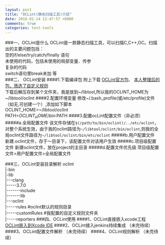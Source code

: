 ```yaml
---
layout: post
title: "OCLint(静态扫描工具)介绍"
date: 2016-01-14 12:47:57 +0800
comments: true
categories: test-tools
---
```

###一、OCLint是什么
  OCLint是一款静态扫描工具，可以扫描C,C++,OC。扫描出的主要问题包括：<br>
空的if/else/try/catch/finally 语句<br>
未使用的代码，包括未使用的局部变量、传参<br>
复杂的代码<br>
switch语句里break未加 等<br>
###二、 OCLint安装
####1.下载编译包
附上下载
[OCLint官方包](https://github.com/oclint/oclint/releases)、
[本人整理后的包，筛选了自定义规则](https://raw.githubusercontent.com/qiuhm/Resource/master/download/oclint.zip)<br>
下载后解压存到某个文件夹，我是放到~/libtool,所以我的OCLINT_HOME为~/libtool/oclint
####2.配置环境变量
修改~/.bash_profile(或/etc/profile)文件（如无,可创建一个）,添加如下脚本<br>
OCLINT_HOME=~/libtool/oclint<br>
PATH=$OCLINT_HOME/bin:$PATH
####3.配置ocLint配置文件（非必须）
#####a.全局配置文件
该文件存储在```$(/path/to/bin/oclint)/../etc/oclint```，对整个系统生效，由于我的oclint路径为```~/libtool/oclint/bin/oclint```,则我的全局oclint文件路径为```~/libtool/oclint/bin/etc/oclint```
#####b.用户配置文件
新建.oclint文件，存于～目录下，该配置文件对该用户生效
#####c.项目级配置文件
新建oclint文件，放在project的主目录
#####d.配置文件优先级
项目级配置文件>用户配置文件>全局配置文件
<!-- more -->
###三、OCLint安装目录解析
oclint<br>
|-bin<br>
|-lib<br>
|---clang<br>
|-----3.7.0<br>
|-------include<br>
|-------lib<br>
|---oclint<br>
|-----rules #oclint默认的规则目录<br>
|-----customRules  #我配置的自定义规则文件夹<br>
|-----reporters
###四、OCLint使用
####1、OCLint直接嵌入xcode工程
[OCLint嵌入到Xcode IDE](http://qiuhm.github.io/blog/2016/01/16/oclintqian-ru-dao-xcodejiao-cheng/)
####2、OCLint接入jenkins持续集成
（未完待续）
####3、OCLint配置文件解析
（未完待续）
####4、OCLint规则解析
（未完待续）